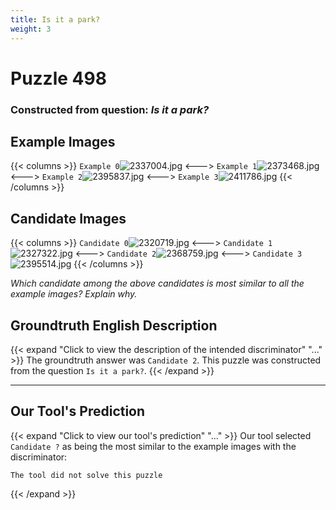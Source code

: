```yaml
---
title: Is it a park?
weight: 3
---
```


# Puzzle 498
### Constructed from question: _Is it a park?_


## Example Images
{{< columns >}}
`Example 0`![2337004.jpg](/gqa_images/2337004.jpg)
<--->
`Example 1`![2373468.jpg](/gqa_images/2373468.jpg)
<--->
`Example 2`![2395837.jpg](/gqa_images/2395837.jpg)
<--->
`Example 3`![2411786.jpg](/gqa_images/2411786.jpg)
{{< /columns >}}

## Candidate Images
{{< columns >}}
`Candidate 0`![2320719.jpg](/gqa_images/2320719.jpg)
<--->
`Candidate 1`![2327322.jpg](/gqa_images/2327322.jpg)
<--->
`Candidate 2`![2368759.jpg](/gqa_images/2368759.jpg)
<--->
`Candidate 3`![2395514.jpg](/gqa_images/2395514.jpg)
{{< /columns >}}

*Which candidate among the above candidates is most similar to all the example images? Explain why.*

## Groundtruth English Description

{{< expand "Click to view the description of the intended discriminator" "..." >}}
The groundtruth answer was `Candidate 2`. This puzzle was constructed from the question `Is it a park?`.
{{< /expand >}}

---

## Our Tool's Prediction

{{< expand "Click to view our tool's prediction" "..." >}}
Our tool selected `Candidate ?` as being the most similar to the example images with the discriminator:
```plaintext
The tool did not solve this puzzle
```
{{< /expand >}}
